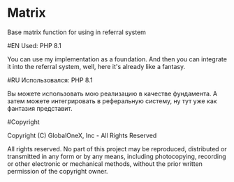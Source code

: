 # Matrix
Base matrix function for using in referral system

#EN
Used: PHP 8.1

You can use my implementation as a foundation. And then you can integrate it into the referral system, well, here it's already like a fantasy. 

#RU
Использовался: PHP 8.1 

Вы можете использовать мою реализацию в качестве фундамента. А затем можете интегрировать в реферальную систему, ну тут уже как фантазия представит. 

#Copyright

Copyright (C) GlobalOneX, Inc - All Rights Reserved

All rights reserved. No part of this project may be reproduced, distributed or
transmitted in any form or by any means, including photocopying, recording or other
electronic or mechanical methods, without the prior written permission of the
copyright owner.
